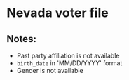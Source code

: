 # Nevada voter file

## Notes:

- Past party affiliation is not available
- `birth_date` in 'MM/DD/YYYY' format
- Gender is not available
